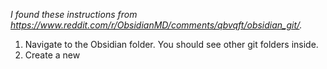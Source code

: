 *I found these instructions from https://www.reddit.com/r/ObsidianMD/comments/qbvqft/obsidian_git/.*

1. Navigate to the Obsidian folder. You should see other git folders inside.
2. Create a new 